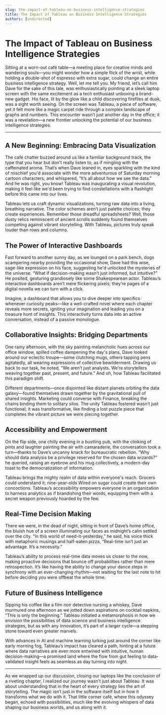 ```yaml
---
slug: the-impact-of-tableau-on-business-intelligence-strategies
title: The Impact of Tableau on Business Intelligence Strategies
authors: [undirected]
---
```



# The Impact of Tableau on Business Intelligence Strategies

Sitting at a worn-out café table—a meeting place for creative minds and wandering souls—you might wonder how a simple flick of the wrist, while holding a double-shot of espresso with extra sugar, could change an entire business intelligence strategy. Well, let me tell you. My friend, let’s call him Dave for the sake of this tale, was enthusiastically pointing at a sleek laptop screen with the same excitement as a tech enthusiast unboxing a brand-new gadget. His face, lit by the glow like a child discovering fireflies at dusk, was a sight worth seeing. On the screen was Tableau, a piece of software, yet it felt more like a magic carpet ride through a complex landscape of graphs and numbers. This encounter wasn’t just another day in the office; it was a revelation—a new frontier unlocking the potential of our business intelligence strategies.

---

## A New Beginning: Embracing Data Visualization

The café chatter buzzed around us like a familiar background track, the type that you hear but don’t really listen to, as if mingling with the caffeinated aroma. That’s when Dave leaned in, eyes sparkling with the kind of mischief you'd associate with the more adventurous of Saturday morning cartoon characters, and whispered, “It’s all about how we see the data.” And he was right, you know! Tableau was inaugurating a visual revolution, making it feel like we'd been trying to find constellations with a flashlight before this came into our lives.

Tableau lets us craft dynamic visualizations, turning raw data into a living, breathing narrative. The color schemes aren’t just palette choices; they create experiences. Remember those dreadful spreadsheets? Well, those dusty relics reminiscent of ancient scrolls suddenly found themselves competing against vibrant storytelling. With Tableau, pictures truly speak louder than rows and columns.

## The Power of Interactive Dashboards

Fast forward to another sunny day, as we lounged on a park bench, dogs scampering nearby providing the occasional show, Dave had this wise, sage-like expression on his face, suggesting he'd unlocked the mysteries of the universe. “What if decision-making wasn’t just informed, but intuitive?” He posited, gesturing grandiosely like some Shakespearean actor. Tableau’s interactive dashboards aren’t mere flickering pixels; they’re pages of a digital novella we can turn with a click.

Imagine, a dashboard that allows you to dive deeper into specifics whenever curiosity peaks—like a well-crafted novel where each chapter reveals more secrets, igniting your imagination and leading you on a treasure hunt of insights. This interactivity turns data into an active conversation, instead of a passive monologue.

## Collaborative Insights: Bridging Departments

One rainy afternoon, with the sky painting melancholic hues across our office window, spilled coffee dampening the day's plans, Dave looked around our eclectic troupe—some clutching mugs, others tapping pens agitatedly, all wearing expressions of collective bewilderment. Drawing us back to our task, he noted, “We aren’t just analysts. We’re storytellers weaving together past, present, and future.” And oh, how Tableau facilitated this paradigm shift.

Different departments—once disjointed like distant planets orbiting the data galaxy—found themselves drawn together by the gravitational pull of shared insights. Marketing could converse with Finance, breaking the chains binding them to solitary silos. The unity Tableau fostered wasn’t just functional; it was transformative, like finding a lost puzzle piece that completes the vibrant picture we were piecing together.

## Accessibility and Empowerment

On the flip side, one chilly evening in a bustling pub, with the clinking of pints and laughter painting the air with camaraderie, the conversation took a turn—thanks to Dave’s uncanny knack for bureaucratic rebellion. “Why should data analysis be a privilege reserved for the chosen data wizards?” he queried, raising an eyebrow and his mug collectively, a modern-day toast to the democratization of information.

Tableau brings the mighty realm of data within everyone's reach. Grocers could understand it; nine-year-olds Wired on sugar could create their own concoctions. Tableau’s accessibility empowers everyone in an organization to harness analytics as if brandishing their words, equipping them with a secret weapon previously hoarded by the few.

## Real-Time Decision Making

There we were, in the dead of night, sitting in front of Dave’s home office, the bluish hue of a screen illuminating our faces as midnight’s calm settled over the city. “In this world of need-it-yesterday,” he said, his voice thick with metaphoric musings and half-eaten pizza, “Real-time isn’t just an advantage. It’s a necessity.”

Tableau’s ability to process real-time data moves us closer to the now, making proactive decisions that bounce off probabilities rather than mere retrospection. It’s like having the ability to change your dance steps in synchrony with an ever-changing rhythm—not waiting for the last note to hit before deciding you were offbeat the whole time.

## Future of Business Intelligence

Sipping his coffee like a film noir detective nursing a whiskey, Dave murmured one afternoon as we jotted down aspirations on cocktail napkins, “This is only the beginning.” Tableau initiated a metamorphosis in how we envision the possibilities of data science and business intelligence strategies, but as with any innovation, it’s part of a larger cycle—a stepping stone toward even greater marvels.

With advances in AI and machine learning lurking just around the corner like early morning fog, Tableau’s impact has cleared a path, hinting at a future where data narratives are even more entwined with intuitive, human decision-making—a promised land where the flow from gut feeling to data-validated insight feels as seamless as day turning into night.

---

As we wrapped up our discussion, closing our laptops like the conclusion of a riveting chapter, I realized our journey wasn’t just about Tableau. It was about understanding that in the heart of every strategy lies the art of storytelling. The magic isn’t just in the software itself but in how it transforms what we do with it. That little corner café, where this odyssey began, echoed with possibilities, much like the evolving whispers of data shaping our business worlds, and us along with it.